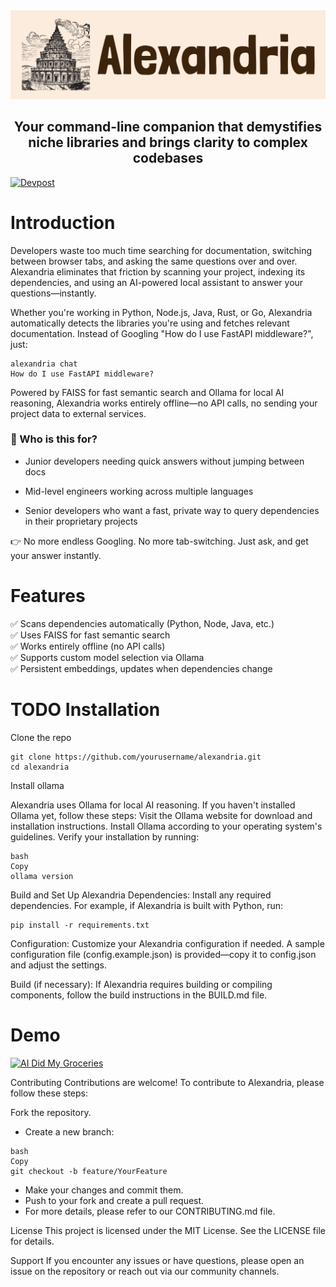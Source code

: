 <picture>
  <img alt="Shows an image of Library of Alexandria with the text to the right, beige background." src="./static/alexandria.png"  width="full">
</picture>

<h2 align="center">Your command-line companion that demystifies niche libraries and brings clarity to complex codebases </h2>

[![Devpost](https://img.shields.io/badge/Devpost-HackIllinois_2025%20-blue?logo=devpost)](https://devpost.com/YOUR_USERNAME)

# Introduction
Developers waste too much time searching for documentation, switching between browser tabs, and asking the same questions over and over. Alexandria eliminates that friction by scanning your project, indexing its dependencies, and using an AI-powered local assistant to answer your questions—instantly.

Whether you're working in Python, Node.js, Java, Rust, or Go, Alexandria automatically detects the libraries you're using and fetches relevant documentation. Instead of Googling "How do I use FastAPI middleware?", just:
```
alexandria chat
How do I use FastAPI middleware?
```
Powered by FAISS for fast semantic search and Ollama for local AI reasoning, Alexandria works entirely offline—no API calls, no sending your project data to external services.

### 🚀 Who is this for?

- Junior developers needing quick answers without jumping between docs

- Mid-level engineers working across multiple languages

- Senior developers who want a fast, private way to query dependencies in their proprietary projects

👉 No more endless Googling. No more tab-switching. Just ask, and get your answer instantly.

# Features 
✅ Scans dependencies automatically (Python, Node, Java, etc.) \
✅ Uses FAISS for fast semantic search \
✅ Works entirely offline (no API calls) \
✅ Supports custom model selection via Ollama \
✅ Persistent embeddings, updates when dependencies change

# TODO Installation

Clone the repo 
```
git clone https://github.com/yourusername/alexandria.git
cd alexandria
```
Install ollama

Alexandria uses Ollama for local AI reasoning. If you haven't installed Ollama yet, follow these steps:
Visit the Ollama website for download and installation instructions.
Install Ollama according to your operating system's guidelines.
Verify your installation by running:
```
bash
Copy
ollama version

```
Build and Set Up Alexandria
Dependencies: Install any required dependencies. For example, if Alexandria is built with Python, run:
```
pip install -r requirements.txt
```
Configuration: Customize your Alexandria configuration if needed. A sample configuration file (config.example.json) is provided—copy it to config.json and adjust the settings.

Build (if necessary): If Alexandria requires building or compiling components, follow the build instructions in the BUILD.md file.

# Demo

[![AI Did My Groceries](https://github.com/user-attachments/assets/d9359085-bde6-41d4-aa4e-6520d0221872)](https://www.youtube.com/watch?v=L2Ya9PYNns8)


Contributing
Contributions are welcome! To contribute to Alexandria, please follow these steps:

Fork the repository.
- Create a new branch:
```
bash
Copy
git checkout -b feature/YourFeature
```
- Make your changes and commit them.
- Push to your fork and create a pull request.
- For more details, please refer to our CONTRIBUTING.md file.

License
This project is licensed under the MIT License. See the LICENSE file for details.

Support
If you encounter any issues or have questions, please open an issue on the repository or reach out via our community channels.


